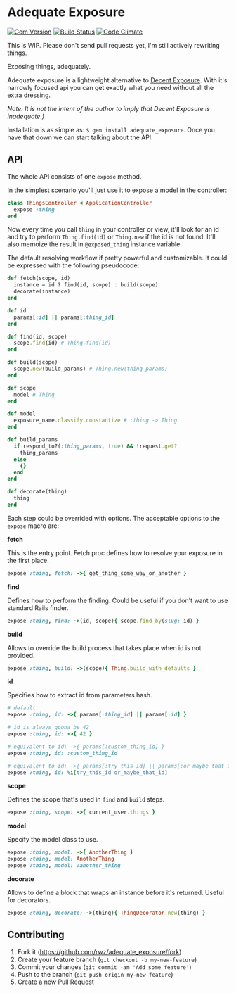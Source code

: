 # Adequate Exposure
[![Gem Version](https://img.shields.io/gem/v/adequate_exposure.svg)](https://rubygems.org/gems/adequate_exposure)
[![Build Status](https://img.shields.io/travis/rwz/adequate_exposure.svg)](http://travis-ci.org/rwz/adequate_exposure)
[![Code Climate](https://img.shields.io/codeclimate/github/rwz/adequate_exposure.svg)](https://codeclimate.com/github/rwz/adequate_exposure)

This is WIP. Please don't send pull requests yet, I'm still actively rewriting things.

Exposing things, adequately.

Adequate exposure is a lightweight alternative to [Decent
Exposure](https://github.com/voxdolo/decent_exposure). With it's narrowly
focused api you can get exactly what you need without all the extra dressing.

*Note: It is not the intent of the author to imply that Decent Exposure is
inadequate.)*

Installation is as simple as: `$ gem install adequate_exposure`. Once you have
that down we can start talking about the API.

## API

The whole API consists of one `expose` method.

In the simplest scenario you'll just use it to expose a model in the
controller:

```ruby
class ThingsController < ApplicationController
  expose :thing
end
```

Now every time you call `thing` in your controller or view, it'll look for an
id and try to perform `Thing.find(id)` or `Thing.new` if the id is not found.
It'll also memoize the result in `@exposed_thing` instance variable.

The default resolving workflow if pretty powerful and customizable. It could be
expressed with the following pseudocode:

```ruby
def fetch(scope, id)
  instance = id ? find(id, scope) : build(scope)
  decorate(instance)
end

def id
  params[:id] || params[:thing_id]
end

def find(id, scope)
  scope.find(id) # Thing.find(id)
end

def build(scope)
  scope.new(build_params) # Thing.new(thing_params)
end

def scope
  model # Thing
end

def model
  exposure_name.classify.constantize # :thing -> Thing
end

def build_params
  if respond_to?(:thing_params, true) && !request.get?
    thing_params
  else
    {}
  end
end

def decorate(thing)
  thing
end
```

Each step could be overrided with options. The acceptable options to the
`expose` macro are:

**fetch**

This is the entry point. Fetch proc defines how to resolve your exposure in the
first place.

```ruby
expose :thing, fetch: ->{ get_thing_some_way_or_another }
```

**find**

Defines how to perform the finding. Could be useful if you don't want to use standard
Rails finder.

```ruby
expose :thing, find: ->(id, scope){ scope.find_by(slug: id) }
```

**build**

Allows to override the build process that takes place when id is not provided.

```ruby
expose :thing, build: ->(scope){ Thing.build_with_defaults }
```

**id**

Specifies how to extract id from parameters hash.

```ruby
# default
expose :thing, id: ->{ params[:thing_id] || params[:id] }

# id is always goona be 42
expose :thing, id: ->{ 42 }

# equivalent to id: ->{ params[:custom_thing_id] }
expose :thing, id: :custom_thing_id

# equivalent to id: ->{ params[:try_this_id] || params[:or_maybe_that_id] }
expose :thing, id: %i[try_this_id or_maybe_that_id]
```

**scope**

Defines the scope that's used in `find` and `build` steps.

```ruby
expose :thing, scope: ->{ current_user.things }
```

**model**

Specify the model class to use.

```ruby
expose :thing, model: ->{ AnotherThing }
expose :thing, model: AnotherThing
expose :thing, model: :another_thing
```


**decorate**

Allows to define a block that wraps an instance before it's returned. Useful for decorators.

```ruby
expose :thing, decorate: ->(thing){ ThingDecorator.new(thing) }
```

## Contributing

1. Fork it (https://github.com/rwz/adequate_exposure/fork)
2. Create your feature branch (`git checkout -b my-new-feature`)
3. Commit your changes (`git commit -am 'Add some feature'`)
4. Push to the branch (`git push origin my-new-feature`)
5. Create a new Pull Request

